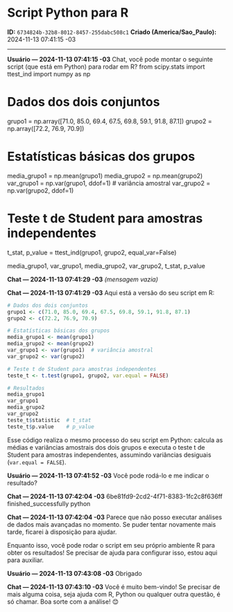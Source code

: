 # Script Python para R

**ID:** `6734824b-32b8-8012-8457-255dabc508c1`
**Criado (America/Sao_Paulo):** 2024-11-13 07:41:15 -03

---

**Usuário — 2024-11-13 07:41:15 -03**
Chat, você pode montar o seguinte script (que está em Python) para rodar em R?
from scipy.stats import ttest_ind
import numpy as np

# Dados dos dois conjuntos
grupo1 = np.array([71.0, 85.0, 69.4, 67.5, 69.8, 59.1, 91.8, 87.1])
grupo2 = np.array([72.2, 76.9, 70.9])

# Estatísticas básicas dos grupos
media_grupo1 = np.mean(grupo1)
media_grupo2 = np.mean(grupo2)
var_grupo1 = np.var(grupo1, ddof=1)  # variância amostral
var_grupo2 = np.var(grupo2, ddof=1)

# Teste t de Student para amostras independentes
t_stat, p_value = ttest_ind(grupo1, grupo2, equal_var=False)

media_grupo1, var_grupo1, media_grupo2, var_grupo2, t_stat, p_value

**Chat — 2024-11-13 07:41:29 -03**
_(mensagem vazia)_

**Chat — 2024-11-13 07:41:29 -03**
Aqui está a versão do seu script em R:

```r
# Dados dos dois conjuntos
grupo1 <- c(71.0, 85.0, 69.4, 67.5, 69.8, 59.1, 91.8, 87.1)
grupo2 <- c(72.2, 76.9, 70.9)

# Estatísticas básicas dos grupos
media_grupo1 <- mean(grupo1)
media_grupo2 <- mean(grupo2)
var_grupo1 <- var(grupo1)  # variância amostral
var_grupo2 <- var(grupo2)

# Teste t de Student para amostras independentes
teste_t <- t.test(grupo1, grupo2, var.equal = FALSE)

# Resultados
media_grupo1
var_grupo1
media_grupo2
var_grupo2
teste_t$statistic  # t_stat
teste_t$p.value    # p_value
```

Esse código realiza o mesmo processo do seu script em Python: calcula as médias e variâncias amostrais dos dois grupos e executa o teste t de Student para amostras independentes, assumindo variâncias desiguais (`var.equal = FALSE`).

**Usuário — 2024-11-13 07:41:52 -03**
Você pode rodá-lo e me indicar o resultado?

**Chat — 2024-11-13 07:42:04 -03**
6be81fd9-2cd2-4f71-8383-1fc2c8f636ff
finished_successfully
python

**Chat — 2024-11-13 07:42:04 -03**
Parece que não posso executar análises de dados mais avançadas no momento. Se puder tentar novamente mais tarde, ficarei à disposição para ajudar. 

Enquanto isso, você pode rodar o script em seu próprio ambiente R para obter os resultados! Se precisar de ajuda para configurar isso, estou aqui para auxiliar.

**Usuário — 2024-11-13 07:43:08 -03**
Obrigado

**Chat — 2024-11-13 07:43:10 -03**
Você é muito bem-vindo! Se precisar de mais alguma coisa, seja ajuda com R, Python ou qualquer outra questão, é só chamar. Boa sorte com a análise! 😊
